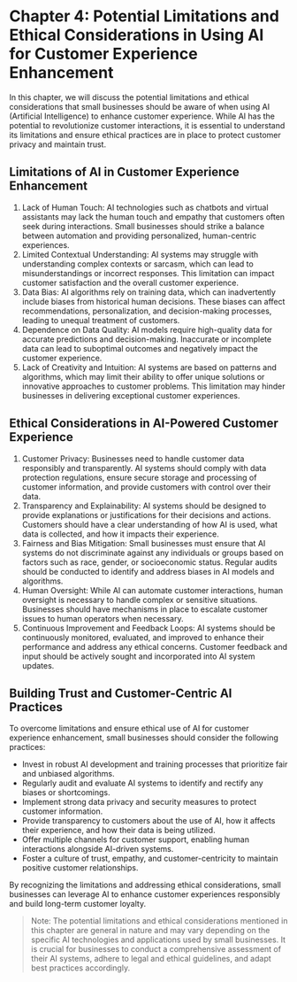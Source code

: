Chapter 4: Potential Limitations and Ethical Considerations in Using AI for Customer Experience Enhancement
===========================================================================================================

In this chapter, we will discuss the potential limitations and ethical considerations that small businesses should be aware of when using AI (Artificial Intelligence) to enhance customer experience. While AI has the potential to revolutionize customer interactions, it is essential to understand its limitations and ensure ethical practices are in place to protect customer privacy and maintain trust.

Limitations of AI in Customer Experience Enhancement
----------------------------------------------------

1. Lack of Human Touch: AI technologies such as chatbots and virtual assistants may lack the human touch and empathy that customers often seek during interactions. Small businesses should strike a balance between automation and providing personalized, human-centric experiences.
2. Limited Contextual Understanding: AI systems may struggle with understanding complex contexts or sarcasm, which can lead to misunderstandings or incorrect responses. This limitation can impact customer satisfaction and the overall customer experience.
3. Data Bias: AI algorithms rely on training data, which can inadvertently include biases from historical human decisions. These biases can affect recommendations, personalization, and decision-making processes, leading to unequal treatment of customers.
4. Dependence on Data Quality: AI models require high-quality data for accurate predictions and decision-making. Inaccurate or incomplete data can lead to suboptimal outcomes and negatively impact the customer experience.
5. Lack of Creativity and Intuition: AI systems are based on patterns and algorithms, which may limit their ability to offer unique solutions or innovative approaches to customer problems. This limitation may hinder businesses in delivering exceptional customer experiences.

Ethical Considerations in AI-Powered Customer Experience
--------------------------------------------------------

1. Customer Privacy: Businesses need to handle customer data responsibly and transparently. AI systems should comply with data protection regulations, ensure secure storage and processing of customer information, and provide customers with control over their data.
2. Transparency and Explainability: AI systems should be designed to provide explanations or justifications for their decisions and actions. Customers should have a clear understanding of how AI is used, what data is collected, and how it impacts their experience.
3. Fairness and Bias Mitigation: Small businesses must ensure that AI systems do not discriminate against any individuals or groups based on factors such as race, gender, or socioeconomic status. Regular audits should be conducted to identify and address biases in AI models and algorithms.
4. Human Oversight: While AI can automate customer interactions, human oversight is necessary to handle complex or sensitive situations. Businesses should have mechanisms in place to escalate customer issues to human operators when necessary.
5. Continuous Improvement and Feedback Loops: AI systems should be continuously monitored, evaluated, and improved to enhance their performance and address any ethical concerns. Customer feedback and input should be actively sought and incorporated into AI system updates.

Building Trust and Customer-Centric AI Practices
------------------------------------------------

To overcome limitations and ensure ethical use of AI for customer experience enhancement, small businesses should consider the following practices:

* Invest in robust AI development and training processes that prioritize fair and unbiased algorithms.
* Regularly audit and evaluate AI systems to identify and rectify any biases or shortcomings.
* Implement strong data privacy and security measures to protect customer information.
* Provide transparency to customers about the use of AI, how it affects their experience, and how their data is being utilized.
* Offer multiple channels for customer support, enabling human interactions alongside AI-driven systems.
* Foster a culture of trust, empathy, and customer-centricity to maintain positive customer relationships.

By recognizing the limitations and addressing ethical considerations, small businesses can leverage AI to enhance customer experiences responsibly and build long-term customer loyalty.
> Note: The potential limitations and ethical considerations mentioned in this chapter are general in nature and may vary depending on the specific AI technologies and applications used by small businesses. It is crucial for businesses to conduct a comprehensive assessment of their AI systems, adhere to legal and ethical guidelines, and adapt best practices accordingly.
